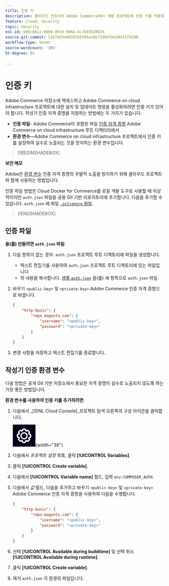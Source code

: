 ```yaml
---
title: 인증 키
description: 클라우드 인프라의 Adobe Commerce에서 개발 프로젝트에 인증 키를 적용하는 방법을 알아봅니다.
feature: Cloud, Security
topic: Security
exl-id: b05cd4c2-0804-49c8-980a-4c7b6932082b
source-git-commit: 13e76d3e9829155995acbb72d947be3041579298
workflow-type: tm+mt
source-wordcount: '301'
ht-degree: 0%

---
```


# 인증 키

Adobe Commerce 저장소에 액세스하고 Adobe Commerce on cloud infrastructure 프로젝트에 대한 설치 및 업데이트 명령을 활성화하려면 인증 키가 있어야 합니다. 작성기 인증 자격 증명을 지정하는 방법에는 두 가지가 있습니다.

- **인증 파일**- Adobe Commerce이 포함된 파일 [인증 자격 증명](https://experienceleague.adobe.com/docs/commerce-operations/installation-guide/prerequisites/authentication-keys.html) Adobe Commerce on cloud infrastructure 루트 디렉터리에서
- **환경 변수**—Adobe Commerce on cloud infrastructure 프로젝트에서 인증 키를 설정하여 실수로 노출되는 것을 방지하는 환경 변수입니다.

>[!BEGINSHADEBOX]

**보안 메모**

Adobe은 [환경 변수](#composer-auth-environment-variable) 인증 자격 증명의 우발적 노출을 방지하기 위해 클라우드 프로젝트와 함께 사용하는 방법입니다.

인증 파일 방법은 Cloud Docker for Commerce를 로컬 개발 도구로 사용할 때 이상적이지만 `auth.json` 파일을 공용 Git 기반 리포지토리에 추가합니다. 다음을 추가할 수 있습니다. `auth.json` 에 파일 [`.gitignore` 파일](../project/file-structure.md#ignoring-files).

>[!ENDSHADEBOX]

## 인증 파일

**을(를) 만들려면 `auth.json` 파일**:

1. 다음 항목이 없는 경우: `auth.json` 프로젝트 루트 디렉토리에 파일을 생성합니다.

   - 텍스트 편집기를 사용하여 `auth.json` 프로젝트 루트 디렉토리에 있는 파일입니다.
   - 의 내용을 복사합니다. [샘플 `auth.json`](https://github.com/magento/magento2/blob/2.3/auth.json.sample) 을(를) 새 항목으로 `auth.json` 파일.

1. 바꾸기 `<public-key>` 및 `<private-key>` Adobe Commerce 인증 자격 증명으로 바꿉니다.

   ```json
   {
       "http-basic": {
           "repo.magento.com": {
               "username": "<public-key>",
               "password": "<private-key>"
           }
       }
   }
   ```

1. 변경 사항을 저장하고 텍스트 편집기를 종료합니다.

## 작성기 인증 환경 변수

다음 방법은 공개 Git 기반 저장소에서 중요한 자격 증명이 실수로 노출되지 않도록 하는 가장 좋은 방법입니다.

**환경 변수를 사용하여 인증 키를 추가하려면**:

1. 다음에서 _[!DNL Cloud Console]_프로젝트 탐색 오른쪽의 구성 아이콘을 클릭합니다.

   ![프로젝트 구성](../../assets/icon-configure.png){width="36"}

1. 다음에서 _프로젝트 설정_ 목록, 클릭 **[!UICONTROL Variables]**.

1. 클릭 **[!UICONTROL Create variable]**.

1. 다음에서 **[!UICONTROL Variable name]** 필드, 입력 `env:COMPOSER_AUTH`.

1. 다음에서 _값_ 필드, 다음을 추가하고 바꾸기 `<public-key>` 및 `<private-key>` Adobe Commerce 인증 자격 증명을 사용하여 다음을 수행합니다.

   ```json
   {
       "http-basic": {
           "repo.magento.com": {
               "username": "<public-key>",
               "password": "<private-key>"
           }
       }
   }
   ```

1. 선택 **[!UICONTROL Available during buildtime]** 및 선택 취소 **[!UICONTROL Available during runtime]**.

1. 클릭 **[!UICONTROL Create variable]**.

1. 제거 `auth.json` 각 환경의 파일입니다.
